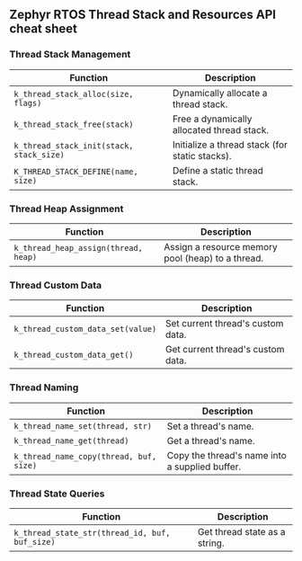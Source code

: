 ## Zephyr RTOS Thread Stack and Resources API cheat sheet

### Thread Stack Management

| Function | Description |
|----------|-------------|
| `k_thread_stack_alloc(size, flags)` | Dynamically allocate a thread stack. |
| `k_thread_stack_free(stack)` | Free a dynamically allocated thread stack. |
| `k_thread_stack_init(stack, stack_size)` | Initialize a thread stack (for static stacks). |
| `K_THREAD_STACK_DEFINE(name, size)` | Define a static thread stack. |

### Thread Heap Assignment

| Function | Description |
|----------|-------------|
| `k_thread_heap_assign(thread, heap)` | Assign a resource memory pool (heap) to a thread. |

### Thread Custom Data

| Function | Description |
|----------|-------------|
| `k_thread_custom_data_set(value)` | Set current thread's custom data. |
| `k_thread_custom_data_get()` | Get current thread's custom data. |

### Thread Naming

| Function | Description |
|----------|-------------|
| `k_thread_name_set(thread, str)` | Set a thread's name. |
| `k_thread_name_get(thread)` | Get a thread's name. |
| `k_thread_name_copy(thread, buf, size)` | Copy the thread's name into a supplied buffer. |

### Thread State Queries

| Function | Description |
|----------|-------------|
| `k_thread_state_str(thread_id, buf, buf_size)` | Get thread state as a string. |
